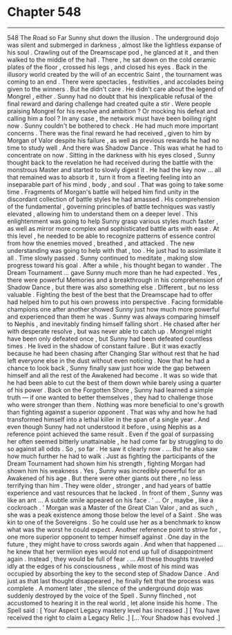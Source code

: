 
# Chapter 548


---

548 The Road so Far
Sunny shut down the illusion . The underground dojo was silent and submerged in darkness , almost like the lightless expanse of his soul .
Crawling out of the Dreamscape pod , he glanced at it , and then walked to the middle of the hall . There , he sat down on the cold ceramic plates of the floor , crossed his legs , and closed his eyes .
Back in the illusory world created by the will of an eccentric Saint , the tournament was coming to an end . There were spectacles , festivities , and accolades being given to the winners . But he didn't care .
He didn't care about the legend of Mongrel , either . Sunny had no doubt that his inexplicable refusal of the final reward and daring challenge had created quite a stir . Were people praising Mongrel for his resolve and ambition ? Or mocking his defeat and calling him a fool ? In any case , the network must have been boiling right now .
Sunny couldn't be bothered to check .
He had much more important concerns .
There was the final reward he had received , given to him by Morgan of Valor despite his failure , as well as previous rewards he had no time to study well .
And there was Shadow Dance . This was what he had to concentrate on now .
Sitting in the darkness with his eyes closed , Sunny thought back to the revelation he had received during the battle with the monstrous Master and started to slowly digest it . He had the key now … all that remained was to absorb it , turn it from a fleeting feeling into an inseparable part of his mind , body , and soul .
That was going to take some time .
Fragments of Morgan's battle will helped him find unity in the discordant collection of battle styles he had amassed . His comprehension of the fundamental , governing principles of battle techniques was vastly elevated , allowing him to understand them on a deeper level .
This enlightenment was going to help Sunny grasp various styles much faster , as well as mirror more complex and sophisticated battle arts with ease . At this level , he needed to be able to recognize patterns of essence control from how the enemies moved , breathed , and attacked . The new understanding was going to help with that , too .
He just had to assimilate it all .
Time slowly passed . Sunny continued to meditate , making slow progress toward his goal . After a while , his thought began to wander .
The Dream Tournament … gave Sunny much more than he had expected .
Yes , there were powerful Memories and a breakthrough in his comprehension of Shadow Dance , but there was also something else . Different , but no less valuable .
Fighting the best of the best that the Dreamscape had to offer had helped him to put his own prowess into perspective . Facing formidable champions one after another showed Sunny just how much more powerful and experienced than them he was .
Sunny was always comparing himself to Nephis , and inevitably finding himself falling short . He chased after her with desperate resolve , but was never able to catch up . Mongrel might have been only defeated once , but Sunny had been defeated countless times . He lived in the shadow of constant failure .
But it was exactly because he had been chasing after Changing Star without rest that he had left everyone else in the dust without even noticing . Now that he had a chance to look back , Sunny finally saw just how wide the gap between himself and all the rest of the Awakened had become .
It was so wide that he had been able to cut the best of them down while barely using a quarter of his power .
Back on the Forgotten Shore , Sunny had learned a simple truth — if one wanted to better themselves , they had to challenge those who were stronger than them . Nothing was more beneficial to one's growth than fighting against a superior opponent . That was why and how he had transformed himself into a lethal killer in the span of a single year .
And even though Sunny had not understood it before , using Nephis as a reference point achieved the same result . Even if the goal of surpassing her often seemed bitterly unattainable , he had come far by struggling to do so against all odds . So , so far .
He saw it clearly now .
… But he also saw how much further he had to walk .
Just as fighting the participants of the Dream Tournament had shown him his strength , fighting Morgan had shown him his weakness .
Yes , Sunny was incredibly powerful for an Awakened of his age . But there were other giants out there , no less terrifying than him . They were older , stronger , and had years of battle experience and vast resources that he lacked . In front of them , Sunny was like an ant …
A subtle smile appeared on his face .
' ... Or , maybe , like a cockroach . '
Morgan was a Master of the Great Clan Valor , and as such , she was a peak existence among those below the level of a Saint . She was kin to one of the Sovereigns . So he could use her as a benchmark to know what was the worst he could expect . Another reference point to strive for , one more superior opponent to temper himself against .
One day in the future , they might have to cross swords again . And when that happened … he knew that her vermilion eyes would not end up full of disappointment again .
Instead , they would be full of fear .
… All these thoughts traveled idly at the edges of his consciousness , while most of his mind was occupied by absorbing the key to the second step of Shadow Dance . And just as that last thought disappeared , he finally felt that the process was complete .
A moment later , the silence of the underground dojo was suddenly destroyed by the voice of the Spell . Sunny flinched , not accustomed to hearing it in the real world , let alone inside his home .
The Spell said :
[ Your Aspect Legacy mastery level has increased .]
[ You have received the right to claim a Legacy Relic .]
[... Your Shadow has evolved .]

---

